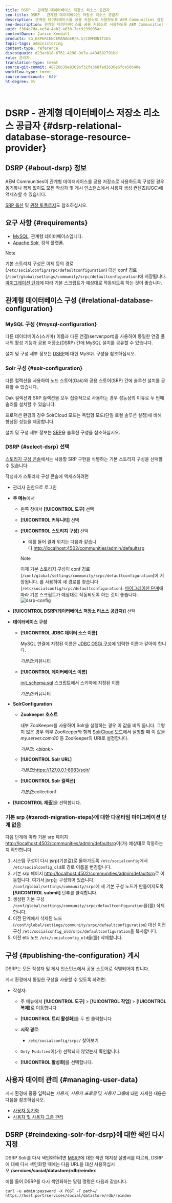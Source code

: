 ```yaml
---
title: DSRP - 관계형 데이터베이스 저장소 리소스 공급자
seo-title: DSRP - 관계형 데이터베이스 저장소 리소스 공급자
description: 관계형 데이터베이스를 공용 저장소로 사용하도록 AEM Communities 설정
seo-description: 관계형 데이터베이스를 공용 저장소로 사용하도록 AEM Communities 설정
uuid: f364e7da-ee54-4ab2-a630-7ec9239005ac
contentOwner: Janice Kendall
products: SG_EXPERIENCEMANAGER/6.5/COMMUNITIES
topic-tags: administering
content-type: reference
discoiquuid: d23acb18-6761-4290-9e7a-a434582791bd
role: 관리자
translation-type: tm+mt
source-git-commit: 48726639e93696f32fa368fad2630e6fca50640e
workflow-type: tm+mt
source-wordcount: '649'
ht-degree: 3%

---
```



# DSRP - 관계형 데이터베이스 저장소 리소스 공급자 {#dsrp-relational-database-storage-resource-provider}

## DSRP {#about-dsrp} 정보

AEM Communities이 관계형 데이터베이스를 공용 저장소로 사용하도록 구성된 경우 동기화나 복제 없이도 모든 작성자 및 게시 인스턴스에서 사용자 생성 컨텐츠(UGC)에 액세스할 수 있습니다.

[SRP 옵션](working-with-srp.md#characteristics-of-srp-options) 및 [권장 토폴로지](topologies.md)도 참조하십시오.

## 요구 사항 {#requirements}

* [MySQL](#mysql-configuration), 관계형 데이터베이스입니다.
* [Apache Solr](#solr-configuration), 검색 플랫폼.

>[!NOTE]
>
>기본 스토리지 구성은 이제 등의 경로(`/etc/socialconfig/srpc/defaultconfiguration`) 대신 conf 경로(`/conf/global/settings/community/srpc/defaultconfiguration`)에 저장됩니다. [마이그레이션 단계](#zerodt-migration-steps)에 따라 기본 스크립트가 예상대로 작동되도록 하는 것이 좋습니다.

## 관계형 데이터베이스 구성 {#relational-database-configuration}

### MySQL 구성 {#mysql-configuration}

다른 데이터베이스(스키마) 이름과 다른 연결(server:port)을 사용하여 동일한 연결 풀 내의 활성 기능과 공용 저장소(DSRP) 간에 MySQL 설치를 공유할 수 있습니다.

설치 및 구성 세부 정보는 [DSRP](dsrp-mysql.md)에 대한 MySQL 구성을 참조하십시오.

### Solr 구성 {#solr-configuration}

다른 컬렉션을 사용하여 노드 스토어(Oak)와 공용 스토어(SRP) 간에 솔루션 설치를 공유할 수 있습니다.

Oak 컬렉션과 SRP 컬렉션을 모두 집중적으로 사용하는 경우 성능상의 이유로 두 번째 솔러를 설치할 수 있습니다.

프로덕션 환경의 경우 SolrCloud 모드는 독립형 모드(단일 로컬 솔루션 설정)에 비해 향상된 성능을 제공합니다.

설치 및 구성 세부 정보는 [SRP](solr.md)용 솔루션 구성을 참조하십시오.

### DSRP {#select-dsrp} 선택

[스토리지 구성 콘솔](srp-config.md)에서는 사용할 SRP 구현을 식별하는 기본 스토리지 구성을 선택할 수 있습니다.

작성자가 스토리지 구성 콘솔에 액세스하려면

* 관리자 권한으로 로그인
* **주 메뉴**&#x200B;에서

   * 왼쪽 창에서 **[!UICONTROL 도구]** 선택
   * **[!UICONTROL 커뮤니티]** 선택
   * **[!UICONTROL 스토리지 구성]** 선택

      * 예를 들어 결과 위치는 다음과 같습니다.[http://localhost:4502/communities/admin/defaultsrp](http://localhost:4502/communities/admin/defaultsrp)
      >[!NOTE]
      >
      >이제 기본 스토리지 구성이 conf 경로(`/conf/global/settings/community/srpc/defaultconfiguration`)에 저장됩니다.      를 사용하여 새 경로를 찾습니다(`/etc/socialconfig/srpc/defaultconfiguration`). [마이그레이션 단계](#zerodt-migration-steps)에 따라 기본 스크립트가 예상대로 작동되도록 하는 것이 좋습니다.
   ![dsrp-config](assets/dsrp-config.png)

* **[!UICONTROL DSRP(데이터베이스 저장소 리소스 공급자)]** 선택
* **데이터베이스 구성**

   * **[!UICONTROL JDBC 데이터 소스 이름]**

      MySQL 연결에 지정된 이름은 [JDBC OSGi 구성](dsrp-mysql.md#configurejdbcconnections)에 입력한 이름과 같아야 합니다.

      *기본값*:커뮤니티

   * **[!UICONTROL 데이터베이스 이름]**

      [init_schema.sql](dsrp-mysql.md#obtain-the-sql-script) 스크립트에서 스키마에 지정된 이름

      *기본값*:커뮤니티

* **SolrConfiguration**

   * **[](https://cwiki.apache.org/confluence/display/solr/Using+ZooKeeper+to+Manage+Configuration+Files)Zookeeper 호스트**

      내부 ZooKeeper를 사용하여 Solr을 실행하는 경우 이 값을 비워 둡니다. 그렇지 않은 경우 외부 ZooKeeper와 함께 [SolrCloud 모드](solr.md#solrcloud-mode)에서 실행할 때 이 값을 *my.server.com:80* 등 ZooKeeper의 URI로 설정합니다.

      *기본값*:  *&lt;blank>*

   * **[!UICONTROL Solr URL]**

      *기본값*:https://127.0.0.1:8983/solr/

   * **[!UICONTROL Solr 컬렉션]**

      *기본값*:collection1

* **[!UICONTROL 제출]**&#x200B;을 선택합니다.

### 기본 srp {#zerodt-migration-steps}에 대한 다운타임 마이그레이션 단계 없음

다음 단계에 따라 기본 srp 페이지 [http://localhost:4502/communities/admin/defaultsrp](http://localhost:4502/communities/admin/defaultsrp)이(가) 예상대로 작동하는지 확인합니다.

1. 시스템 구성이 다시 jsrp(기본값)로 돌아가도록 `/etc/socialconfig`에서 `/etc/socialconfig_old`로 경로 이름을 변경합니다.
1. 기본 srp 페이지 [http://localhost:4502/communities/admin/defaultsrp](http://localhost:4502/communities/admin/defaultsrp)로 이동합니다. 여기서 jsrp는 구성되어 있습니다. `/conf/global/settings/community/srpc`에 새 기본 구성 노드가 만들어지도록 **[!UICONTROL submit]** 단추를 클릭합니다.
1. 생성된 기본 구성 `/conf/global/settings/community/srpc/defaultconfiguration`을(를) 삭제합니다.
1. 이전 단계에서 삭제된 노드(`/conf/global/settings/community/srpc/defaultconfiguration`) 대신 이전 구성 `/etc/socialconfig_old/srpc/defaultconfiguration`을 복사합니다.
1. 이전 etc 노드 `/etc/socialconfig_old`을(를) 삭제합니다.

## 구성 {#publishing-the-configuration} 게시

DSRP는 모든 작성자 및 게시 인스턴스에서 공용 스토어로 식별되어야 합니다.

게시 환경에서 동일한 구성을 사용할 수 있도록 하려면:

* 작성자:

   * 주 메뉴에서 **[!UICONTROL 도구]** > **[!UICONTROL 작업]** > **[!UICONTROL 복제]**&#x200B;로 이동합니다.
   * **[!UICONTROL 트리 활성화]**&#x200B;를 두 번 클릭합니다
   * **시작 경로**:

      * `/etc/socialconfig/srpc/` 찾아보기
   * `Only Modified`이(가) 선택되지 않았는지 확인합니다.
   * **[!UICONTROL 활성화]**&#x200B;를 선택합니다.


## 사용자 데이터 관리 {#managing-user-data}

게시 환경에 종종 입력되는 *사용자*, *사용자 프로필* 및 *사용자 그룹*&#x200B;에 대한 자세한 내용은 다음을 참조하십시오.

* [사용자 동기화](sync.md)
* [사용자 및 사용자 그룹 관리](users.md)

## DSRP {#reindexing-solr-for-dsrp}에 대한 색인 다시 지정

DSRP Solr를 다시 색인화하려면 [MSRP](msrp.md#msrp-reindex-tool)에 대한 색인 재지정 설명서를 따르되, DSRP에 대해 다시 색인화할 때에는 다음 URL을 대신 사용하십시오.**/services/social/datastore/rdb/reindex**

예를 들어 DSRP를 다시 색인화하는 말림 명령은 다음과 같습니다.

```shell
curl -u admin:password -X POST -F path=/ https://host:port/services/social/datastore/rdb/reindex
```

